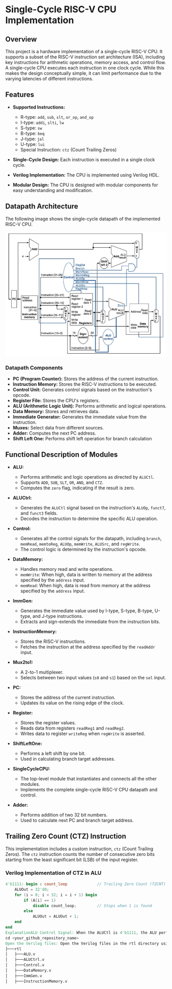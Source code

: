 # Single-Cycle RISC-V CPU Implementation

## Overview

This project is a hardware implementation of a single-cycle RISC-V CPU. It supports a subset of the RISC-V instruction set architecture (ISA), including key instructions for arithmetic operations, memory access, and control flow. A single-cycle CPU executes each instruction in one clock cycle. While this makes the design conceptually simple, it can limit performance due to the varying latencies of different instructions.

## Features

* **Supported Instructions:**

    * R-type: `add`, `sub`, `slt`, `or_op`, `and_op`
    * I-type: `addi`, `slti`, `lw`
    * S-type: `sw`
    * B-type: `beq`
    * J-type: `jal`
    * U-type: `lui`
    * Special Instruction: `ctz` (Count Trailing Zeros)
* **Single-Cycle Design:** Each instruction is executed in a single clock cycle.
* **Verilog Implementation:** The CPU is implemented using Verilog HDL.
* **Modular Design:** The CPU is designed with modular components for easy understanding and modification.

## Datapath Architecture

The following image shows the single-cycle datapath of the implemented RISC-V CPU.

<div align="center">
<img src="singlecycledatapath.png" alt="Single Cycle Datapath" width="800"/>
</div>

### Datapath Components

* **PC (Program Counter):** Stores the address of the current instruction.
* **Instruction Memory:** Stores the RISC-V instructions to be executed.
* **Control Unit:** Generates control signals based on the instruction's opcode.
* **Register File:** Stores the CPU's registers.
* **ALU (Arithmetic Logic Unit):** Performs arithmetic and logical operations.
* **Data Memory:** Stores and retrieves data.
* **Immediate Generator:** Generates the immediate value from the instruction.
* **Muxes:** Select data from different sources.
* **Adder:** Computes the next PC address.
* **Shift Left One:** Performs shift left operation for branch calculation

## Functional Description of Modules

* **ALU:**

    * Performs arithmetic and logic operations as directed by `ALUCtl`.
    * Supports `ADD`, `SUB`, `SLT`, `OR`, `AND`, and `CTZ`.
    * Computes the `zero` flag, indicating if the result is zero.
* **ALUCtrl:**

    * Generates the `ALUCtl` signal based on the instruction's `ALUOp`, `funct7`, and `funct3` fields.
    * Decodes the instruction to determine the specific ALU operation.
* **Control:**

    * Generates all the control signals for the datapath, including `branch`, `memRead`, `memtoReg`, `ALUOp`, `memWrite`, `ALUSrc`, and `regWrite`.
    * The control logic is determined by the instruction's opcode.
* **DataMemory:**

    * Handles memory read and write operations.
    * `memWrite`: When high, data is written to memory at the address specified by the `address` input.
    * `memRead`: When high, data is read from memory at the address specified by the `address` input.
* **ImmGen:**

    * Generates the immediate value used by I-type, S-type, B-type, U-type, and J-type instructions.
    * Extracts and sign-extends the immediate from the instruction bits.
* **InstructionMemory:**

    * Stores the RISC-V instructions.
    * Fetches the instruction at the address specified by the `readAddr` input.
* **Mux2to1:**

    * A 2-to-1 multiplexer.
    * Selects between two input values (`s0` and `s1`) based on the `sel` input.
* **PC:**

    * Stores the address of the current instruction.
    * Updates its value on the rising edge of the clock.
* **Register:**

    * Stores the register values.
    * Reads data from registers `readReg1` and `readReg2`.
    * Writes data to register `writeReg` when `regWrite` is asserted.
* **ShiftLeftOne:**

    * Performs a left shift by one bit.
    * Used in calculating branch target addresses.
* **SingleCycleCPU:**
    * The top-level module that instantiates and connects all the other modules.
    * Implements the complete single-cycle RISC-V CPU datapath and control.
* **Adder:**
     * Performs addition of two 32 bit numbers.
     * Used to calculate next PC and branch target address.

## Trailing Zero Count (CTZ) Instruction

This implementation includes a custom instruction, `ctz` (Count Trailing Zeros). The `ctz` instruction counts the number of consecutive zero bits starting from the least significant bit (LSB) of the input register.

### Verilog Implementation of CTZ in ALU

```verilog
4'b1111: begin : count_loop             // Trailing Zero Count (TZCNT)
    ALUOut = 32'd0;
    for (i = 0; i < 32; i = i + 1) begin
        if (A[i] == 1)
            disable count_loop;         // Stops when 1 is found
        else
            ALUOut = ALUOut + 1;
    end
end
ExplanationALU Control Signal: When the ALUCtl is 4'b1111, the ALU performs the ctz operation.Initialization: The ALUOut register, which will hold the count, is initialized to zero.Loop: The for loop iterates through the bits of the input A, starting from the LSB (bit 0) and going up to the MSB (bit 31).Check for '1':Inside the loop, the current bit A[i] is checked.If A[i] is '1', the disable count_loop statement is executed. This statement immediately terminates the loop. The count is complete.Increment Count:If A[i] is '0', the ALUOut register is incremented, indicating that another trailing zero has been found.Loop Termination:The loop continues until a '1' is encountered or all 32 bits have been checked.Result: ALUOut will contain the number of trailing zeros.Simulation ResultsThe following simulation waveform shows the execution of the ctz instruction.Waveform Explanationclk: The clock signal.start: The reset signal.A[31:0]: The input to the ALU.ALUCtl[3:0]: The ALU control signal. When it is 4'b1111, the CTZ operation is performed.ALUOut[31:0]: The output of the ALU, which shows the number of trailing zeros.zero: The zero flag.In this specific simulation:At 60ns, A is 00000000000000000000000000000010 (2 in decimal). ALUOut is 1, as there is one trailing zero.At 160ns, A is 00000000000000000000000000000100 (4 in decimal). ALUOut is 2, as there are two trailing zeros.At 240ns, A is 00000020, ALUOut is 5.How to UseClone the repository:git clone <your_github_repository_url>
cd <your_github_repository_name>
Open the Verilog files: Open the Verilog files in the rtl directory using a Verilog HDL editor (e.g., Vivado, ModelSim).Simulate the design: Run the SingleCycleCPU_tb.v testbench to simulate the CPU.Synthesize the design (Optional): Synthesize the design for a specific FPGA target if you want to implement it in hardware.Project Structure├───README.md
├───rtl
│   ├───ALU.v
│   ├───ALUCtrl.v
│   ├───Control.v
│   ├───DataMemory.v
│   ├───ImmGen.v
│   ├───InstructionMemory.v
